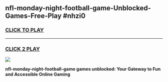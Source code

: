 
## nfl-monday-night-football-game-Unblocked-Games-Free-Play #nhzi0
<h3>
<a href="https://us.freeplayer.one?title=nfl-monday-night-football-game&ref=9M">CLICK TO PLAY</a></h3>
<hr>

<h3>
<a href="https://us.freeplayer.one?title=nfl-monday-night-football-game&ref=9M">CLICK 2 PLAY</a>
  
</h3>

<a href="https://us.freeplayer.one?title=nfl-monday-night-football-game&ref=9M"><img src="https://clearcache.store/games.png"></a>


**nfl-monday-night-football-game games unblocked: Your Gateway to Fun and Accessible Online Gaming**
